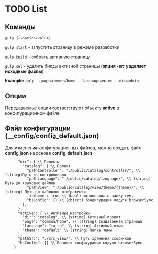 # TODO List

## Команды

`gulp [--option=value]`

`gulp start` - запустить страницу в режиме разработки

`gulp build` - собрать активную страницу

`gulp del` - удалить билды активной страницы (**опция -src уадаляет исходные файлы**)

**Example:** `gulp --page=common/home --language=en-en --dir=admin`

## Опции

Передаваемые опции соответствуют объекту **active** в конфигурационном файле


## Файл конфигурации (__config/config_default.json)

Для изменения конфигурационных файлов, можно создать файл **config.json** на основе **config_default.json**

```{
      "dir": { \\ Проекты
        "catalog": { \\ Проект
          "pathController": "./public/catalog/controller/", \\ (string)Путь до контроллеров
          "pathLanguage": "./public/catalog/language/", \\ (string) Путь до языковых файлов
          "pathView": "./public/catalog/view/theme/{theme}/", \\ (string) Путь до шаблонов отображения
          "isTheme": true \\ (bool) Использовать папку тем,
          "bsConfig": {} \\ (object) Конфигурация модуля browserSync
        },
      },
      "active": { \\ Активные настройки
        "dir": "catalog", \\ (string) Активный проект
        "page": "common/home", \\ (string) Создаваемая страница
        "language": "ru-ru", \\ (string) Активный язык
        "theme": "default" \\ (string) Папка темы
      },
      "pathSrc": "./src_view/", \\ Путь хранения сходников
      "bsConfig": {} \\ Базовая конфигурация модуля browserSync
    }
```
